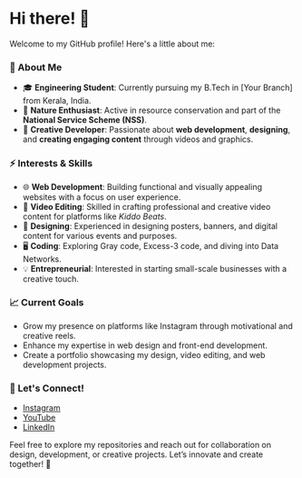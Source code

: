 # Hi there! 👋  

Welcome to my GitHub profile! Here's a little about me:  

### 🌟 About Me  
- 🎓 **Engineering Student**: Currently pursuing my B.Tech in [Your Branch] from Kerala, India.  
- 🌱 **Nature Enthusiast**: Active in resource conservation and part of the **National Service Scheme (NSS)**.  
- 🎨 **Creative Developer**: Passionate about **web development**, **designing**, and **creating engaging content** through videos and graphics.  

### ⚡ Interests & Skills  
- 🌐 **Web Development**: Building functional and visually appealing websites with a focus on user experience.  
- 🎥 **Video Editing**: Skilled in crafting professional and creative video content for platforms like *Kiddo Beats*.  
- 🎨 **Designing**: Experienced in designing posters, banners, and digital content for various events and purposes.  
- 🖥️ **Coding**: Exploring Gray code, Excess-3 code, and diving into Data Networks.  
- 💡 **Entrepreneurial**: Interested in starting small-scale businesses with a creative touch.  

### 📈 Current Goals  
- Grow my presence on platforms like Instagram through motivational and creative reels.  
- Enhance my expertise in web design and front-end development.  
- Create a portfolio showcasing my design, video editing, and web development projects.  

### 🔗 Let's Connect!  
- [Instagram](https://www.instagram.com/a_n_u_p_a_m_090?igsh=Nzh0YjZyNTdzMWZs)
- [YouTube](#)  
- [LinkedIn](#)  

Feel free to explore my repositories and reach out for collaboration on design, development, or creative projects. Let’s innovate and create together! 🚀  
